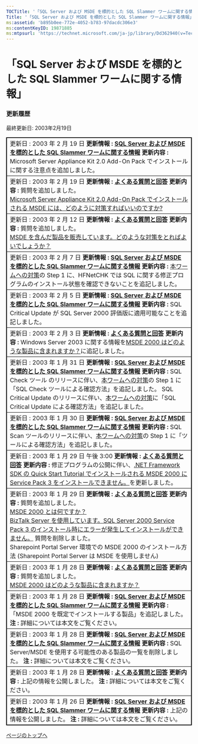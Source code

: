 ```yaml
---
TOCTitle: '「SQL Server および MSDE を標的とした SQL Slammer ワームに関する情報」 ‐ 更新履歴'
Title: '「SQL Server および MSDE を標的とした SQL Slammer ワームに関する情報」 ‐ 更新履歴'
ms:assetid: 'b895b0ee-772e-4052-b783-97dacdc306e3'
ms:contentKeyID: 19871885
ms:mtpsurl: 'https://technet.microsoft.com/ja-jp/library/Dd362940(v=TechNet.10)'
---
```


「SQL Server および MSDE を標的とした SQL Slammer ワームに関する情報」
======================================================================

### 更新履歴

最終更新日: 2003年2月19日

 
<p></p>
<table style="border:1px solid black;">
<colgroup>
<col width="100%" />
</colgroup>
<tbody>
<tr class="odd">
<td style="border:1px solid black;">更新日 : 2003 年 2 月 19 日
<strong>更新情報 :</strong> <a href="https://technet.microsoft.com/ja-jp/library/626ad711-945f-44ed-b8a8-c5865f070574(v=TechNet.10)"><strong>SQL Server および MSDE を標的とした SQL Slammer ワームに関する情報</strong></a>
<strong>更新内容 :</strong>
Microsoft Server Appliance Kit 2.0 Add-On Pack でインストールに関する注意点を追加しました。</td>
</tr>
<tr class="even">
<td style="border:1px solid black;">更新日 : 2003 年 2 月 19 日
<strong>更新情報 :</strong> <a href="https://technet.microsoft.com/ja-jp/library/626ad711-945f-44ed-b8a8-c5865f070574(v=TechNet.10)"><strong>よくある質問と回答</strong></a>
<strong>更新内容 :</strong>
質問を追加しました。<br />
<a href="https://technet.microsoft.com/ja-jp/library/626ad711-945f-44ed-b8a8-c5865f070574(v=TechNet.10)">Microsoft Server Appliance Kit 2.0 Add-On Pack でインストールされる MSDE には、どのように対策すればいいのですか?</a></td>
</tr>
<tr class="odd">
<td style="border:1px solid black;">更新日 : 2003 年 2 月 12 日
<strong>更新情報 :</strong> <a href="https://technet.microsoft.com/ja-jp/library/626ad711-945f-44ed-b8a8-c5865f070574(v=TechNet.10)"><strong>よくある質問と回答</strong></a>
<strong>更新内容 :</strong>
質問を追加しました。<br />
<a href="https://technet.microsoft.com/ja-jp/library/626ad711-945f-44ed-b8a8-c5865f070574(v=TechNet.10)">MSDE を含んだ製品を販売しています。どのような対策をとればよいでしょうか？</a></td>
</tr>
<tr class="even">
<td style="border:1px solid black;">更新日 : 2003 年 2 月 7 日
<strong>更新情報 :</strong> <a href="https://technet.microsoft.com/ja-jp/library/6d9f9aeb-5607-4539-9ef3-d021e64611b0(v=TechNet.10)"><strong>SQL Server および MSDE を標的とした SQL Slammer ワームに関する情報</strong></a>
<strong>更新内容 :</strong>
<a href="https://technet.microsoft.com/ja-jp/library/6d9f9aeb-5607-4539-9ef3-d021e64611b0(v=TechNet.10)">本ワームへの対策</a>の Step 1 に、HFNetCHK では SQL に関する修正プログラムのインストール状態を確認できないことを追記しました。</td>
</tr>
<tr class="odd">
<td style="border:1px solid black;">更新日 : 2003 年 2 月 5 日
<strong>更新情報 :</strong> <a href="https://technet.microsoft.com/ja-jp/library/6d9f9aeb-5607-4539-9ef3-d021e64611b0(v=TechNet.10)"><strong>SQL Server および MSDE を標的とした SQL Slammer ワームに関する情報</strong></a>
<strong>更新内容 :</strong>
SQL Critical Update が SQL Server 2000 評価版に適用可能なことを追記しました。</td>
</tr>
<tr class="even">
<td style="border:1px solid black;">更新日 : 2003 年 2 月 3 日
<strong>更新情報 :</strong> <a href="https://technet.microsoft.com/ja-jp/library/6d9f9aeb-5607-4539-9ef3-d021e64611b0(v=TechNet.10)"><strong>よくある質問と回答</strong></a>
<strong>更新内容 :</strong>
Windows Server 2003 に関する情報を<a href="https://technet.microsoft.com/ja-jp/library/626ad711-945f-44ed-b8a8-c5865f070574(v=TechNet.10)">MSDE 2000 はどのような製品に含まれますか？</a>に追記しました。</td>
</tr>
<tr class="odd">
<td style="border:1px solid black;">更新日 : 2003 年 1 月 31 日
<strong>更新情報 :</strong> <a href="https://technet.microsoft.com/ja-jp/library/6d9f9aeb-5607-4539-9ef3-d021e64611b0(v=TechNet.10)"><strong>SQL Server および MSDE を標的とした SQL Slammer ワームに関する情報</strong></a>
<strong>更新内容 :</strong>
SQL Check ツール のリリースに伴い、<a href="https://technet.microsoft.com/ja-jp/library/6d9f9aeb-5607-4539-9ef3-d021e64611b0(v=TechNet.10)">本ワームへの対策</a>の Step 1 に「SQL Check ツールによる確認方法」を追記しました。
SQL Critical Update のリリースに伴い、<a href="https://technet.microsoft.com/ja-jp/library/6d9f9aeb-5607-4539-9ef3-d021e64611b0(v=TechNet.10)">本ワームへの対策</a>に「SQL Critical Update による確認方法」を追記しました。</td>
</tr>
<tr class="even">
<td style="border:1px solid black;">更新日 : 2003 年 1 月 30 日
<strong>更新情報 :</strong> <a href="https://technet.microsoft.com/ja-jp/library/6d9f9aeb-5607-4539-9ef3-d021e64611b0(v=TechNet.10)"><strong>SQL Server および MSDE を標的とした SQL Slammer ワームに関する情報</strong></a>
<strong>更新内容 :</strong>
SQL Scan ツールのリリースに伴い、<a href="https://technet.microsoft.com/ja-jp/library/6d9f9aeb-5607-4539-9ef3-d021e64611b0(v=TechNet.10)">本ワームへの対策</a>の Step 1 に「ツールによる確認方法」を追記しました。</td>
</tr>
<tr class="odd">
<td style="border:1px solid black;">更新日 : 2003 年 1 月 29 日 午後 3:00
<strong>更新情報 :</strong> <a href="http://www.microsoft.com/japan/technet/security/alerts/slammerfaq.mspx"><strong>よくある質問と回答</strong></a>
<strong>更新内容 :</strong>
修正プログラムの公開に伴い、<a href="https://technet.microsoft.com/ja-jp/library/626ad711-945f-44ed-b8a8-c5865f070574(v=TechNet.10)">.NET Framework SDK の Quick Start Tutorial でインストールされる MSDE 2000 に Service Pack 3 をインストールできません。</a>を更新しました。</td>
</tr>
<tr class="even">
<td style="border:1px solid black;">更新日 : 2003 年 1 月 29 日
<strong>更新情報 :</strong> <a href="https://technet.microsoft.com/ja-jp/library/626ad711-945f-44ed-b8a8-c5865f070574(v=TechNet.10)"><strong>よくある質問と回答</strong></a>
<strong>更新内容 :</strong>
質問を追加しました。<br />
<a href="https://technet.microsoft.com/ja-jp/library/626ad711-945f-44ed-b8a8-c5865f070574(v=TechNet.10)">MSDE 2000 とは何ですか？</a><br />
<a href="https://technet.microsoft.com/ja-jp/library/626ad711-945f-44ed-b8a8-c5865f070574(v=TechNet.10)">BizTalk Server を使用しています。SQL Server 2000 Service Pack 3 のインストール時にエラーが発生してインストールができません。</a>
質問を削除しました。<br />
Sharepoint Portal Server 環境での MSDE 2000 のインストール方法 (Sharepoint Portal Server は MSDE を使用しません)</td>
</tr>
<tr class="odd">
<td style="border:1px solid black;">更新日 : 2003 年 1 月 28 日
<strong>更新情報 :</strong> <a href="https://technet.microsoft.com/ja-jp/library/626ad711-945f-44ed-b8a8-c5865f070574(v=TechNet.10)"><strong>よくある質問と回答</strong></a>
<strong>更新内容 :</strong>
質問を追加しました。<br />
<a href="https://technet.microsoft.com/ja-jp/library/626ad711-945f-44ed-b8a8-c5865f070574(v=TechNet.10)">MSDE 2000 はどのような製品に含まれますか？</a></td>
</tr>
<tr class="even">
<td style="border:1px solid black;">更新日 : 2003 年 1 月 28 日
<strong>更新情報 :</strong> <a href="https://technet.microsoft.com/ja-jp/library/6d9f9aeb-5607-4539-9ef3-d021e64611b0(v=TechNet.10)"><strong>SQL Server および MSDE を標的とした SQL Slammer ワームに関する情報</strong></a>
<strong>更新内容 :</strong>
「MSDE 2000 を既定でインストールする製品」を追記しました。
<strong>注 :</strong> 詳細については本文をご覧ください。</td>
</tr>
<tr class="odd">
<td style="border:1px solid black;">更新日 : 2003 年 1 月 28 日
<strong>更新情報 :</strong> <a href="https://technet.microsoft.com/ja-jp/library/6d9f9aeb-5607-4539-9ef3-d021e64611b0(v=TechNet.10)"><strong>SQL Server および MSDE を標的とした SQL Slammer ワームに関する情報</strong></a>
<strong>更新内容 :</strong>
SQL Server/MSDE を使用する可能性のある製品の一覧を削除しました。
<strong>注 :</strong> 詳細については本文をご覧ください。</td>
</tr>
<tr class="even">
<td style="border:1px solid black;">更新日 : 2003 年 1 月 28 日
<strong>更新情報 :</strong> <a href="https://technet.microsoft.com/ja-jp/library/626ad711-945f-44ed-b8a8-c5865f070574(v=TechNet.10)"><strong>よくある質問と回答</strong></a>
<strong>更新内容 :</strong>
上記の情報を公開しました。
<strong>注 :</strong> 詳細については本文をご覧ください。</td>
</tr>
<tr class="odd">
<td style="border:1px solid black;">更新日 : 2003 年 1 月 26 日
<strong>更新情報 :</strong> <a href="https://technet.microsoft.com/ja-jp/library/6d9f9aeb-5607-4539-9ef3-d021e64611b0(v=TechNet.10)"><strong>SQL Server および MSDE を標的とした SQL Slammer ワームに関する情報</strong></a>
<strong>更新内容 :</strong>
上記の情報を公開しました。
<strong>注 :</strong> 詳細については本文をご覧ください。</td>
</tr>
</tbody>
</table>

<p></p>

 

[](#mainsection)[ページのトップへ](#mainsection)
